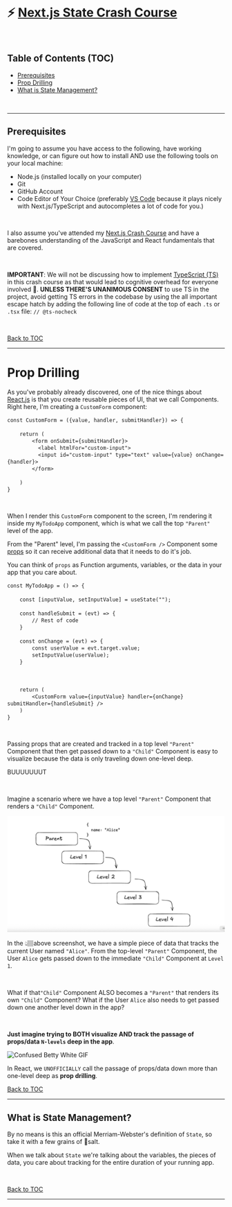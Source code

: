 # ⚡️ [Next.js State Crash Course](https://github.com/jaimemendozadev/nextjs-state-crash-course)

<br />

## Table of Contents (TOC)

- [Prerequisites](#prerequisites)
- [Prop Drilling](#prop-drilling)
- [What is State Management?](#what-is-state-management)



<br />

---


## Prerequisites

I'm going to assume you have access to the following, have working knowledge, or can figure out how to install AND use the following tools on your local machine:

- Node.js (installed locally on your computer)
- Git
- GitHub Account
- Code Editor of Your Choice (preferably [VS Code](https://code.visualstudio.com/) because it plays nicely with Next.js/TypeScript and autocompletes a lot of code for you.)

<br />

I also assume you've attended my [Next.js Crash Course](https://github.com/jaimemendozadev/nextjs-crash-course) and have a barebones understanding of the JavaScript and React fundamentals that are covered.


<br />

**IMPORTANT**: We will not be discussing how to implement [TypeScript (TS)](https://www.typescriptlang.org/) in this crash course as that would lead to cognitive overhead for everyone involved 🤯. **UNLESS THERE'S UNANIMOUS CONSENT** to use TS in the project, avoid getting TS errors in the codebase by using the all important escape hatch by adding the following line of code at the top of each `.ts` or `.tsx` file: `// @ts-nocheck`


<br />


[Back to TOC](#table-of-contents-toc)

---
# Prop Drilling

As you've probably already discovered, one of the nice things about [React.js](https://react.dev/) is that you create reusable pieces of UI, that we call Components. Right here, I'm creating a `CustomForm` component:

```
const CustomForm = ({value, handler, submitHandler}) => {

    return (
        <form onSubmit={submitHandler}>
          <label htmlFor="custom-input">
          <input id="custom-input" type="text" value={value} onChange={handler}>
        </form>

    )
}

```

<br />


When I render this `CustomForm` component to the screen, I'm rendering it inside my `MyTodoApp` component, which is what we call the top `"Parent"` level of the app. 


From the "Parent" level, I'm passing the `<CustomForm />` Component some [props](https://react.dev/learn/passing-props-to-a-component) so it can receive additional data that it needs to do it's job. 

You can think of `props` as Function arguments, variables, or the data in your app that you care about.


```
const MyTodoApp = () => {

    const [inputValue, setInputValue] = useState("");
    
    const handleSubmit = (evt) => {
        // Rest of code
    }

    const onChange = (evt) => {
        const userValue = evt.target.value;
        setInputValue(userValue);
    }



    return (
        <CustomForm value={inputValue} handler={onChange} submitHandler={handleSubmit} />
    )
}

```

<br />

Passing props that are created and tracked in a top level `"Parent"` Component that then get passed down to a `"Child"` Component is easy to visualize because the data is only traveling down one-level deep.


BUUUUUUUT 

<br />

Imagine a scenario where we have a top level `"Parent"` Component that renders a `"Child"` Component. 

<img src="./README/prop-drilling-screenshot.png" alt="Screenshot of React Prop Drilling" />


In the 👆🏽above screenshot, we have a simple piece of data that tracks the current User named `"Alice"`. From the top-level `"Parent"` Component, the User `Alice` gets passed down to the immediate `"Child"` Component at `Level 1`.


<br />

What if that`"Child"` Component ALSO becomes a `"Parent"` that renders its own `"Child"` Component? What if the User `Alice` also needs to get passed down one another level down in the app? 


<br />

<strong>Just imagine trying to BOTH visualize AND track the passage of props/data `N-levels` deep in the app</strong>.


<img src="https://media4.giphy.com/media/v1.Y2lkPTc5MGI3NjExbjJyY3U5bDR6N2tqYTh0amh4cTFpZmR3cXA0ZXdlN2VuamducnVzMSZlcD12MV9pbnRlcm5hbF9naWZfYnlfaWQmY3Q9Zw/3etP8HqLPVixUc9Y3s/giphy.gif" alt="Confused Betty White GIF">

In React, we `UNOFFICIALLY` call the passage of props/data down more than one-level deep as <strong>prop drilling</strong>.


[Back to TOC](#table-of-contents-toc)

---


## What is State Management? 

By no means is this an official Merriam-Webster's definition of `State`, so take it with a few grains of 🧂salt.

When we talk about `State` we're talking about the variables, the pieces of data, you care about tracking for the entire duration of your running app.





 
<br />

[Back to TOC](#table-of-contents-toc)

___
